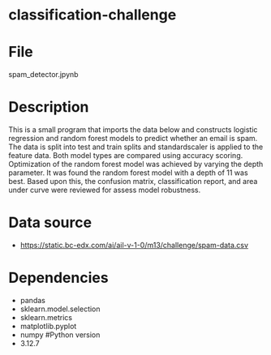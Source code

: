 # classification-challenge
# File
spam_detector.jpynb
# Description
This is a small program that imports the data below and constructs logistic regression and random forest models to predict whether an email is spam.  The data is split into test and train splits and standardscaler is applied to the feature data.  Both model types are compared using accuracy scoring.  Optimization of the random forest model was achieved by varying the depth parameter.  It was found the random forest model with a depth of 11 was best.  Based upon this, the confusion matrix, classification report, and area under curve were reviewed for assess model robustness.
# Data source
- https://static.bc-edx.com/ai/ail-v-1-0/m13/challenge/spam-data.csv
# Dependencies
- pandas
- sklearn.model.selection
- sklearn.metrics
- matplotlib.pyplot
- numpy
#Python version
- 3.12.7

